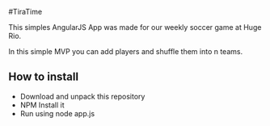 #TiraTime

This simples AngularJS App was made for our weekly soccer game at Huge Rio.

In this simple MVP you can add players and shuffle them into n teams.

## How to install
* Download and unpack this repository
* NPM Install it
* Run using node app.js
